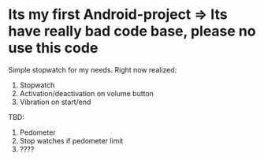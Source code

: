 # Its my first Android-project => Its have really bad code base, please no use this code
Simple stopwatch for my needs. Right now realized:
1. Stopwatch
2. Activation/deactivation on volume button
3. Vibration on start/end

TBD:
1. Pedometer
2. Stop watches if pedometer limit
3. ????  
